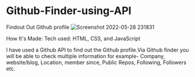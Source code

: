 # Github-Finder-using-API
Findout Out Github profile 
![Screenshot 2022-05-28 231831](https://user-images.githubusercontent.com/92828540/170844476-1e0d6c31-9422-4137-b883-7c70936559e1.png)



How It's Made:
Tech used: HTML, CSS, and JavaScript

I have used a Github API to find out the Github profile.Via Github finder you will be able to check multiple information for example- Company, website/blog, Location, member since, Public Repos, Following, Followers etc. 
